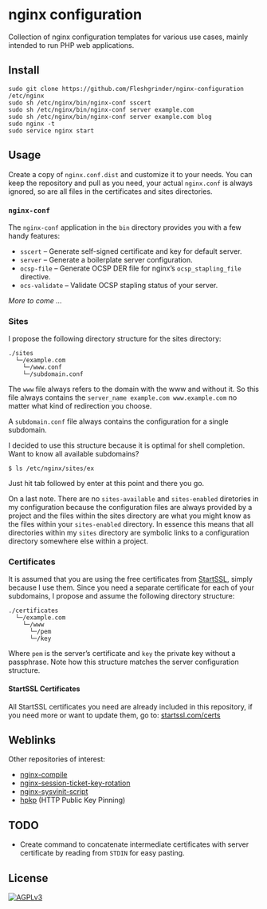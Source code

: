 # nginx configuration
Collection of nginx configuration templates for various use cases, mainly 
intended to run PHP web applications.

## Install
```shell
sudo git clone https://github.com/Fleshgrinder/nginx-configuration /etc/nginx
sudo sh /etc/nginx/bin/nginx-conf sscert
sudo sh /etc/nginx/bin/nginx-conf server example.com
sudo sh /etc/nginx/bin/nginx-conf server example.com blog
sudo nginx -t
sudo service nginx start
```

## Usage
Create a copy of `nginx.conf.dist` and customize it to your needs. You can keep 
the repository and pull as you need, your actual `nginx.conf` is always ignored, 
so are all files in the certificates and sites directories.

### `nginx-conf`
The `nginx-conf` application in the `bin` directory provides you with a few 
handy features:

- `sscert` – Generate self-signed certificate and key for default server.
- `server` – Generate a boilerplate server configuration.
- `ocsp-file` – Generate OCSP DER file for nginx’s `ocsp_stapling_file` directive.
- `ocs-validate` – Validate OCSP stapling status of your server.

_More to come …_

### Sites
I propose the following directory structure for the sites directory:

```
./sites
  └─/example.com
    └─/www.conf
    └─/subdomain.conf
```

The `www` file always refers to the domain with the www and without it. So this
file always contains the `server_name example.com www.example.com` no matter 
what kind of redirection you choose.

A `subdomain.conf` file always contains the configuration for a single subdomain.

I decided to use this structure because it is optimal for shell completion. Want 
to know all available subdomains?

```shell
$ ls /etc/nginx/sites/ex
```

Just hit tab followed by enter at this point and there you go.

On a last note. There are no `sites-available` and `sites-enabled` diretories 
in my configuration because the configuration files are always provided by a 
project and the files within the sites directory are what you might know as the 
files within your `sites-enabled` directory. In essence this means that all 
directories within my `sites` directory are symbolic links to a configuration 
directory somewhere else within a project.

### Certificates
It is assumed that you are using the free certificates from [StartSSL](https://startssl.com/), 
simply because I use them. Since you need a separate certificate for each of your
subdomains, I propose and assume the following directory structure:

```
./certificates
  └─/example.com
    └─/www
      └─/pem
      └─/key
```

Where `pem` is the server’s certificate and `key` the private key without a
passphrase. Note how this structure matches the server configuration structure.

#### StartSSL Certificates
All StartSSL certificates you need are already included in this repository, if 
you need more or want to update them, go to: [startssl.com/certs](https://www.startssl.com/certs/)

## Weblinks
Other repositories of interest:

- [nginx-compile](https://github.com/Fleshgrinder/nginx-compile)
- [nginx-session-ticket-key-rotation](https://github.com/Fleshgrinder/nginx-session-ticket-key-rotation)
- [nginx-sysvinit-script](https://github.com/Fleshgrinder/nginx-sysvinit-script)
- [hpkp](https://github.com/Fleshgrinder/hpkp) (HTTP Public Key Pinning)

## TODO
- Create command to concatenate intermediate certificates with server certificate
  by reading from `STDIN` for easy pasting.

## License
[![AGPLv3](https://upload.wikimedia.org/wikipedia/commons/thumb/0/06/AGPLv3_Logo.svg/128px-AGPLv3_Logo.svg.png)](https://www.gnu.org/licenses/agpl-3.0.html)
